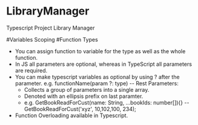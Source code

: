 # LibraryManager
Typescript Project Library Manager


#Variables Scoping
#Function Types
- You can assign function to variable for the type as well as the whole function.
- In JS all parameters are optional, whereas in TypeScript all parameters are required.
- You can make typescript variables as optional by using ? after the parameter. e.g. functionName(param ?: type)
-- Rest Parameters: 
    - Collects a group of parameters into a single array.
    - Denoted with an ellipsis prefix on last paramter.
    - e.g. GetBookReadForCust(name: String, ...bookIds: number[]){}
    -- GetBookReadForCust('xyz', 10,102,100, 234);
- Function Overloading available in Typescript.